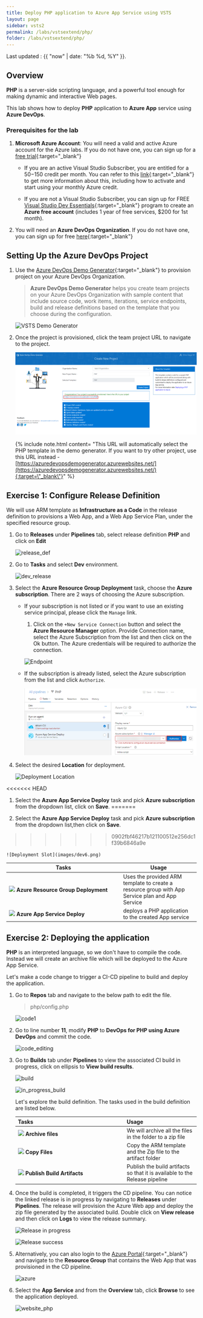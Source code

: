 ```yaml
---
title: Deploy PHP application to Azure App Service using VSTS
layout: page
sidebar: vsts2
permalink: /labs/vstsextend/php/
folder: /labs/vstsextend/php/
---
```


Last updated : {{ "now" | date: "%b %d, %Y" }}.
## Overview

**PHP** is a server-side scripting language, and a powerful tool enough for making dynamic and interactive Web pages.

This lab shows how to deploy **PHP** application to **Azure App** service using **Azure DevOps**.

### Prerequisites for the lab

1. **Microsoft Azure Account**: You will need a valid and active Azure account for the Azure labs. If you do not have one, you can sign up for a [free trial](https://azure.microsoft.com/en-us/free/){:target="_blank"}

    * If you are an active Visual Studio Subscriber, you are entitled for a $50-$150 credit per month. You can refer to this [link](https://azure.microsoft.com/en-us/pricing/member-offers/msdn-benefits-details/){:target="_blank"} to get more information about this, including how to activate and start using your monthly Azure credit.

    * If you are not a Visual Studio Subscriber, you can sign up for FREE [Visual Studio Dev Essentials](https://www.visualstudio.com/dev-essentials/){:target="_blank"} program to create an **Azure free account** (includes 1 year of free services, $200 for 1st month).

1. You will need an **Azure DevOps Organization**. If you do not have one, you can sign up for free [here](https://www.visualstudio.com/products/visual-studio-team-services-vs){:target="_blank"}

## Setting Up the Azure DevOps Project

1. Use the [Azure DevOps Demo Generator](https://azuredevopsdemogenerator.azurewebsites.net/?TemplateId=77365&Name=PHP){:target="_blank"} to provision project on your Azure DevOps Organization. 

   > **Azure DevOps Demo Generator** helps you create team projects on your Azure DevOps Organization with sample content that include source code, work items, iterations, service endpoints, build and release definitions based on the template that you choose during the configuration.

   ![VSTS Demo Generator](images/vstsdemogen1-1.png)

1. Once the project is provisioned, click the team project URL to navigate to the project.

   ![VSTS Demo Generator](images/vstsdemogen1_2.png)

   {% include note.html content= "This URL will automatically select the PHP template in the demo generator. If you want to try other project, use this URL instead - [https://azuredevopsdemogenerator.azurewebsites.net/](https://azuredevopsdemogenerator.azurewebsites.net/){:target=\"_blank\"}" %}

## Exercise 1: Configure Release Definition

We will use ARM template as **Infrastructure as a Code**  in the release definition to provisions a Web App, and a Web App Service Plan, under the specified resource group.

1. Go to **Releases** under **Pipelines** tab, select release definition **PHP** and click on **Edit**

   ![release_def](images/release1_3.png)

1. Go to **Tasks** and select **Dev** environment.

   ![dev_release](images/dev1_4.png)

1. Select the **Azure Resource Group Deployment** task, choose the **Azure subscription**. There are 2 ways of choosing the Azure subscription.
   
    * If your subscription is not listed or if you want to use an existing service principal, please click the `Manage` link. 

        1. Click on the `+New Service Connection` button and select the **Azure Resource Manager** option. Provide Connection name, select the Azure Subscription from the list and then click on the Ok button. The Azure credentials will be required to authorize the connection.

        ![Endpoint](images/endpoint_creation.png)

    * If the subscription is already listed, select the Azure subscription from the list and click `Authorize`.

        ![Authorize](images/authorize.png)

1. Select the desired **Location** for deployment.

    ![Deployment Location](images/dev5.png)   

<<<<<<< HEAD
1. Select the **Azure App Service Deploy** task and pick **Azure subscription** from the dropdown list, click on **Save**. 
=======

1. Select the **Azure App Service Deploy** task and pick **Azure subscription** from the dropdown list,then click on **Save**. 
>>>>>>> 0902fbf46217b121100512e256dc1f39b6846a9e

    ![Deployment Slot](images/dev6.png)    

   <table width="70%">
    <thead>
      <tr>
        <th width="60%"><b>Tasks</b></th>
        <th><b>Usage</b></th>
      </tr>
    </thead>
    <tr>
      <td><img src="images/azure_resource.png"> <b>Azure Resource Group Deployment</b></td>
      <td>Uses the provided ARM template to create a resource group with App Service plan and App Service</td>
    </tr>
    <tr>
      <td><img src="images/webapp.png"> <b>Azure App Service Deploy</b></td>
      <td>deploys a PHP application to the created App service</td>
    </tr>
   </table>

## Exercise 2: Deploying the application

**PHP** is an interpreted language, so we don't have to compile the code. Instead we will create an archive file which will be deployed to the Azure App Service.

Let's make a code change to trigger a CI-CD pipeline to build and deploy the application.

1. Go to **Repos** tab and navigate to the below path to edit the file.

   >php/config.php

   ![code1](images/Repos1_5.png)

1. Go to line number **11**, modify **PHP** to **DevOps for PHP using Azure DevOps** and commit the code.

   ![code_editing](images/Repos2_2.png)

1. Go to **Builds** tab under **Pipelines** to view the associated CI build in progress, click on ellipsis to **View build results**.

   ![build](images/build1.png)

   ![in_progress_build](images/Buildcomplete10.png)

   Let's explore the build definition. The tasks used in the build definition are listed below.

   <table width="70%">
    <thead>
      <tr>
        <th width="60%"><b>Tasks</b></th>
        <th><b>Usage</b></th>
      </tr>
    </thead>
    <tr>
      <td><img src="images/Archive.png"> <b>Archive files</b></td>
      <td>We will archive all the files in the folder to a zip file</td>
    </tr>
    <tr>
      <td><img src="images/copyfiles.png"> <b>Copy Files</b></td>
      <td>Copy the ARM template and the Zip file to the artifact folder</td>
    </tr>
    <tr>
      <td><img src="images/PublishArtifact.png"> <b>Publish Build Artifacts</b></td>
      <td>Publish the build artifacts so that it is available to the Release pipeline</td>
    </tr>
   </table>

1. Once the build is completed, it triggers the CD pipeline. You can notice the linked release is in progress by navigating to **Releases** under **Pipelines**. The release will provision the Azure Web app and deploy the zip file generated by the associated build. Double click on **View release** and then click on **Logs** to view the release summary.

   ![Release in progress](images/release1_2.png)

   ![Release success](images/release2_1.png)

1. Alternatively, you can also login to the [Azure Portal](https://portal.azure.com){:target="_blank"} and navigate to the **Resource Group** that contains the Web App that was provisioned in the CD pipeline.

   ![azure](images/azure.png)

1. Select the **App Service** and from the **Overview** tab,  click **Browse** to see the application deployed.

   ![website_php](images/FinalDevOps.png)


